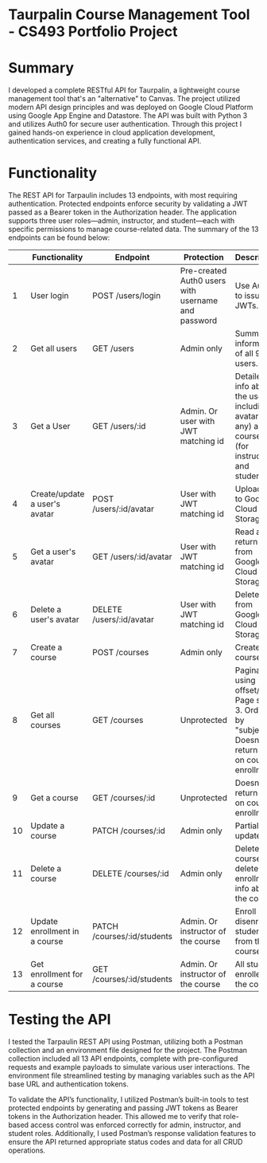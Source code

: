 # Taurpalin Course Management Tool - CS493 Portfolio Project

# Summary

I developed a complete RESTful API for Taurpalin, a lightweight course management tool that's an "alternative" to Canvas. The project utilized modern API design principles and was deployed on Google Cloud Platform using Google App Engine and Datastore. The API was built with Python 3 and utilizes Auth0 for secure user authentication. Through this project I gained hands-on experience in cloud application development, authentication services, and creating a fully functional API.


# Functionality

The REST API for Tarpaulin includes 13 endpoints, with most requiring authentication. Protected endpoints enforce security by validating a JWT passed as a Bearer token in the Authorization header. The application supports three user roles—admin, instructor, and student—each with specific permissions to manage course-related data. The summary of the 13 endpoints can be found below:


| | Functionality | Endpoint | Protection | Description |
| --- | --- | --- | --- | --- |
| 1 | User login | POST /users/login | Pre-created Auth0 users with username and password | Use Auth0 to issue JWTs. | 
| 2	| Get all users | GET /users | Admin only | Summary information of all 9 users. | No info about avatar or courses. | 
| 3	| Get a User | GET /users/:id | Admin. Or user with JWT matching id | Detailed info about the user, including avatar (if any) and courses (for instructors and students) | 
| 4	| Create/update a user's avatar | POST /users/:id/avatar | User with JWT matching id | Upload file to Google Cloud Storage. | 
| 5	| Get a user's avatar | GET /users/:id/avatar | User with JWT matching id | Read and return file from Google Cloud Storage. | 
| 6	| Delete a user's avatar | DELETE /users/:id/avatar | User with JWT matching id | Delete file from Google Cloud Storage. | 
| 7	| Create a course | POST /courses | Admin only | Create a course. | 
| 8	| Get all courses | GET /courses | Unprotected | Paginated using offset/limit. Page size is 3. Ordered by "subject." Doesn’t return info on course enrollment. | 
| 9	| Get a course | GET /courses/:id | Unprotected | Doesn’t return info on course enrollment. | 
| 10| Update a course | PATCH /courses/:id | Admin only | Partial update. | 
| 11| Delete a course | DELETE /courses/:id | Admin only | Delete course and delete enrollment info about the course. | 
| 12| Update enrollment in a course | PATCH /courses/:id/students | Admin. Or instructor of the course | Enroll or disenroll students from the course. | 
| 13| Get enrollment for a course | GET /courses/:id/students | Admin. Or instructor of the course | All students enrolled in the course. | 





# Testing the API
I tested the Tarpaulin REST API using Postman, utilizing both a Postman collection and an environment file designed for the project. The Postman collection included all 13 API endpoints, complete with pre-configured requests and example payloads to simulate various user interactions. The environment file streamlined testing by managing variables such as the API base URL and authentication tokens.

To validate the API’s functionality, I utilized Postman’s built-in tools to test protected endpoints by generating and passing JWT tokens as Bearer tokens in the Authorization header. This allowed me to verify that role-based access control was enforced correctly for admin, instructor, and student roles. Additionally, I used Postman’s response validation features to ensure the API returned appropriate status codes and data for all CRUD operations.